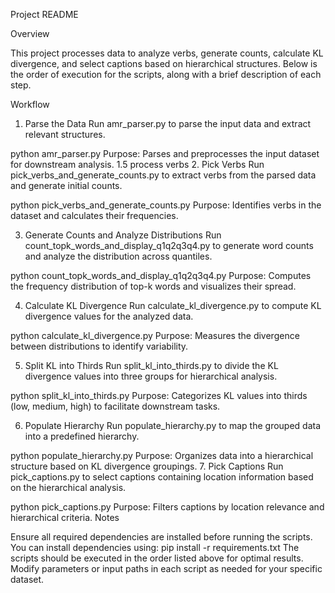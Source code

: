 
Project README

Overview

This project processes data to analyze verbs, generate counts, calculate KL divergence, and select captions based on hierarchical structures. Below is the order of execution for the scripts, along with a brief description of each step.

Workflow

1. Parse the Data
Run amr_parser.py to parse the input data and extract relevant structures.

python amr_parser.py
Purpose: Parses and preprocesses the input dataset for downstream analysis.
1.5 process verbs
2. Pick Verbs
Run pick_verbs_and_generate_counts.py to extract verbs from the parsed data and generate initial counts.

python pick_verbs_and_generate_counts.py
Purpose: Identifies verbs in the dataset and calculates their frequencies.

3. Generate Counts and Analyze Distributions
Run count_topk_words_and_display_q1q2q3q4.py to generate word counts and analyze the distribution across quantiles.

python count_topk_words_and_display_q1q2q3q4.py
Purpose: Computes the frequency distribution of top-k words and visualizes their spread.

4. Calculate KL Divergence
Run calculate_kl_divergence.py to compute KL divergence values for the analyzed data.

python calculate_kl_divergence.py
Purpose: Measures the divergence between distributions to identify variability.

5. Split KL into Thirds
Run split_kl_into_thirds.py to divide the KL divergence values into three groups for hierarchical analysis.

python split_kl_into_thirds.py
Purpose: Categorizes KL values into thirds (low, medium, high) to facilitate downstream tasks.

6. Populate Hierarchy
Run populate_hierarchy.py to map the grouped data into a predefined hierarchy.

python populate_hierarchy.py
Purpose: Organizes data into a hierarchical structure based on KL divergence groupings.
7. Pick Captions
Run pick_captions.py to select captions containing location information based on the hierarchical analysis.

python pick_captions.py
Purpose: Filters captions by location relevance and hierarchical criteria.
Notes

Ensure all required dependencies are installed before running the scripts. You can install dependencies using:
pip install -r requirements.txt
The scripts should be executed in the order listed above for optimal results.
Modify parameters or input paths in each script as needed for your specific dataset.